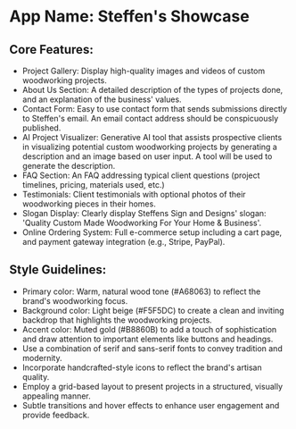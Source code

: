 # **App Name**: Steffen's Showcase

## Core Features:

- Project Gallery: Display high-quality images and videos of custom woodworking projects.
- About Us Section: A detailed description of the types of projects done, and an explanation of the business' values.
- Contact Form: Easy to use contact form that sends submissions directly to Steffen's email. An email contact address should be conspicuously published.
- AI Project Visualizer: Generative AI tool that assists prospective clients in visualizing potential custom woodworking projects by generating a description and an image based on user input. A tool will be used to generate the description.
- FAQ Section: An FAQ addressing typical client questions (project timelines, pricing, materials used, etc.)
- Testimonials: Client testimonials with optional photos of their woodworking pieces in their homes.
- Slogan Display: Clearly display Steffens Sign and Designs' slogan: 'Quality Custom Made Woodworking For Your Home & Business'.
- Online Ordering System: Full e-commerce setup including a cart page, and payment gateway integration (e.g., Stripe, PayPal).

## Style Guidelines:

- Primary color: Warm, natural wood tone (#A68063) to reflect the brand's woodworking focus.
- Background color: Light beige (#F5F5DC) to create a clean and inviting backdrop that highlights the woodworking projects.
- Accent color: Muted gold (#B8860B) to add a touch of sophistication and draw attention to important elements like buttons and headings.
- Use a combination of serif and sans-serif fonts to convey tradition and modernity.
- Incorporate handcrafted-style icons to reflect the brand's artisan quality.
- Employ a grid-based layout to present projects in a structured, visually appealing manner.
- Subtle transitions and hover effects to enhance user engagement and provide feedback.